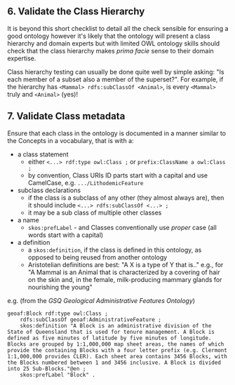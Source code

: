 ## 6. Validate the Class Hierarchy
It is beyond this short checklist to detail all the check sensible for ensuring a good ontology however it's likely that the ontology will present a class hierarchy and domain experts but with limited OWL ontology skills should check that the class hierarchy makes *prima facie* sense to their domain expertise. 

Class hierarchy testing can usually be done quite well by simple asking: "Is each member of a subset also a member of the superset?". For example, if the hierarchy has `<Mammal> rdfs:subClassOf <Animal>`, is every `<Mammal>` truly and `<Animal>` (yes)!


## 7. Validate Class metadata
Ensure that each class in the ontology is documented in a manner similar to the Concepts in a vocabulary, that is with a:

* a class statement
    * either `<...> rdf:type owl:Class ;` or `prefix:ClassName a owl:Class ;` 
    * by convention, Class URIs ID parts start with a capital and use CamelCase, e.g. `.../LithodemicFeature`
* subclass declarations
    * if the class is a subclass of any other (they almost always are), then it should include `<...> rdfs:subClassOf <...> ;`
    * it may be a sub class of multiple other classes
* a name
    * `skos:prefLabel` - and Classes conventionally use *proper* case (all words start with a capital)
* a definition
    * a `skos:definition`, if the class is defined in this ontology, as opposed to being reused from another ontology
    * Aristotelian definitions are best: "A X is a type of Y that is.." e.g., for <Mammal> "A Mammal is an Animal that is characterized by a covering of hair on the skin and, in the female, milk-producing mammary glands for nourishing the young"

e.g. (from the *GSQ Geological Administrative Features Ontology*)

```
geoaf:Block rdf:type owl:Class ;
    rdfs:subClassOf geoaf:AdministrativeFeature ;
    skos:definition "A Block is an administrative division of the State of Queensland that is used for tenure management. A Block is defined as five minutes of latitude by five minutes of longitude. Blocks are grouped by 1:1,000,000 map sheet areas, the names of which provide the containing Blocks with a four letter prefix (e.g. Clermont 1:1,000,000 provides CLER). Each sheet area contains 3456 Blocks, with the Blocks numbered between 1 and 3456 inclusive. A Block is divided into 25 Sub-Blocks."@en ;
    skos:prefLabel "Block" .
```
